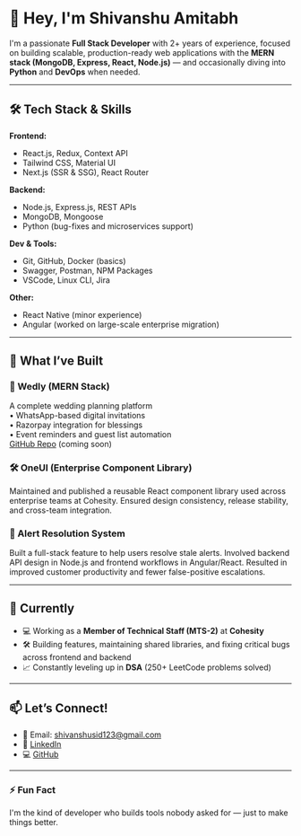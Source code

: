 # 👋 Hey, I'm Shivanshu Amitabh

I'm a passionate **Full Stack Developer** with 2+ years of experience, focused on building scalable, production-ready web applications with the **MERN stack (MongoDB, Express, React, Node.js)** — and occasionally diving into **Python** and **DevOps** when needed.

---

## 🛠️ Tech Stack & Skills

**Frontend:**
- React.js, Redux, Context API
- Tailwind CSS, Material UI
- Next.js (SSR & SSG), React Router

**Backend:**
- Node.js, Express.js, REST APIs
- MongoDB, Mongoose
- Python (bug-fixes and microservices support)

**Dev & Tools:**
- Git, GitHub, Docker (basics)
- Swagger, Postman, NPM Packages
- VSCode, Linux CLI, Jira

**Other:**
- React Native (minor experience)
- Angular (worked on large-scale enterprise migration)

---

## 🚀 What I’ve Built

### 🔧 Wedly (MERN Stack)
A complete wedding planning platform  
• WhatsApp-based digital invitations  
• Razorpay integration for blessings  
• Event reminders and guest list automation  
[GitHub Repo](https://github.com/shiv123-max/wedly) (coming soon)

### 🛠️ OneUI (Enterprise Component Library)
Maintained and published a reusable React component library used across enterprise teams at Cohesity. Ensured design consistency, release stability, and cross-team integration.

### 🔐 Alert Resolution System
Built a full-stack feature to help users resolve stale alerts. Involved backend API design in Node.js and frontend workflows in Angular/React. Resulted in improved customer productivity and fewer false-positive escalations.

---

## 💼 Currently

- 💻 Working as a **Member of Technical Staff (MTS-2)** at **Cohesity**
- 🛠️ Building features, maintaining shared libraries, and fixing critical bugs across frontend and backend
- 📈 Constantly leveling up in **DSA** (250+ LeetCode problems solved)

---

## 📫 Let’s Connect!

- 📧 Email: shivanshusid123@gmail.com  
- 🔗 [LinkedIn](https://www.linkedin.com/in/shivanshu-amitabh)  
- 💻 [GitHub](https://github.com/shiv123-max)

---

### ⚡ Fun Fact

I'm the kind of developer who builds tools nobody asked for — just to make things better.


<!---
shiv123-max/shiv123-max is a ✨ special ✨ repository because its `README.md` (this file) appears on your GitHub profile.
You can click the Preview link to take a look at your changes.
--->
